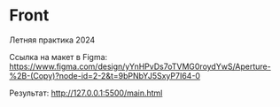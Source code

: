 # Front
Летняя практика 2024


Ссылка на макет в Figma: https://www.figma.com/design/yYnHPvDs7oTVMG0roydYwS/Aperture-%2B-(Copy)?node-id=2-2&t=9bPNbYJ5SxyP7I64-0

Результат: http://127.0.0.1:5500/main.html

